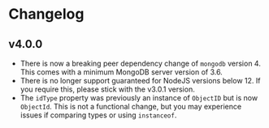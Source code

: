 # Changelog

## v4.0.0

 - There is now a breaking peer dependency change of `mongodb` version 4. This comes with a minimum MongoDB server version of 3.6.
 - There is no longer support guaranteed for NodeJS versions below 12. If you require this, please stick with the v3.0.1 version.
 - The `idType` property was previously an instance of `ObjectID` but is now `ObjectId`. This is not a functional change, but you may experience issues if comparing types or using `instanceof`.

